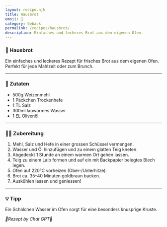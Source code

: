 ```yaml
---
layout: recipe.njk
title: Hausbrot
emoji: 🥖
category: Gebäck
permalink: /recipes/hausbrot/
description: Einfaches und leckeres Brot aus dem eigenen Ofen.
---
```


### 🥖 Hausbrot

Ein einfaches und leckeres Rezept für frisches Brot aus dem eigenen Ofen. Perfekt für jede Mahlzeit oder zum Brunch.

---

### 🛒 Zutaten

- 500g Weizenmehl
- 1 Päckchen Trockenhefe
- 1 TL Salz
- 300ml lauwarmes Wasser
- 1 EL Olivenöl

---

### 👩‍🍳 Zubereitung

1. Mehl, Salz und Hefe in einer grossen Schüssel vermengen.
2. Wasser und Öl hinzufügen und zu einem glatten Teig kneten.
3. Abgedeckt 1 Stunde an einem warmen Ort gehen lassen.
4. Teig zu einem Laib formen und auf ein mit Backpapier belegtes Blech legen.
5. Ofen auf 220°C vorheizen (Ober-/Unterhitze).
6. Brot ca. 35–40 Minuten goldbraun backen.
7. Auskühlen lassen und geniessen!

---

### 💡 Tipp

Ein Schälchen Wasser im Ofen sorgt für eine besonders knusprige Kruste.



_🤖Rezept by Chat GPT🤖_